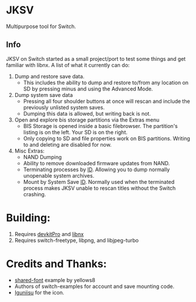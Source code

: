 # JKSV

Multipurpose tool for Switch.

## Info
JKSV on Switch started as a small project/port to test some things and get familiar with libnx. A list of what it currently can do:
1. Dump and restore save data.
    * This includes the ability to dump and restore to/from any location on SD by pressing minus and using the Advanced Mode.
2. Dump system save data
    * Pressing all four shoulder buttons at once will rescan and include the previously unlisted system saves.
    * Dumping this data is allowed, but writing back is not.
3. Open and explore bis storage partitions via the Extras menu
    * BIS Storage is opened inside a basic filebrowser. The partition's listing is on the left. Your SD is on the right.
    * Only copying to SD and file properties work on BIS partitions. Writing to and deleting are disabled for now.
4. Misc Extras:
    * NAND Dumping
    * Ability to remove downloaded firmware updates from NAND.
    * Terminating processes by [ID](https://switchbrew.org/wiki/Title_list#System_Modules). Allowing you to dump normally unopenable system archives.
    * Mount by System Save [ID](https://switchbrew.org/wiki/Flash_Filesystem#System_Savegames). Normally used when the terminated process makes JKSV unable to rescan titles without the Switch crashing.

# Building:
1. Requires [devkitPro](https://devkitpro.org/) and [libnx](https://github.com/switchbrew/libnx)
2. Requires switch-freetype, libpng, and libjpeg-turbo

# Credits and Thanks:
* [shared-font](https://github.com/switchbrew/switch-portlibs-examples) example by yellows8
* Authors of switch-examples for account and save mounting code.
* [Iguniisu](https://github.com/igniscitrinus) for the icon.
